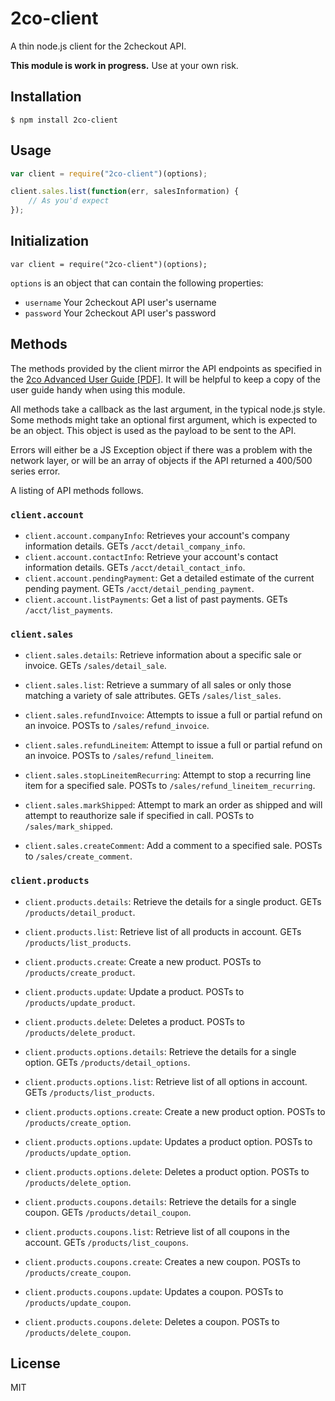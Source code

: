 2co-client
===

A thin node.js client for the 2checkout API.

**This module is work in progress.** Use at your own risk.

## Installation

```
$ npm install 2co-client
```

## Usage

```javascript
var client = require("2co-client")(options);

client.sales.list(function(err, salesInformation) {
	// As you'd expect	
});
```

## Initialization

```
var client = require("2co-client")(options);
```

`options` is an object that can contain the following properties:
* `username` Your 2checkout API user's username
* `password` Your 2checkout API user's password

## Methods

The methods provided by the client mirror the API endpoints as specified in the [2co Advanced User Guide [PDF]](https://www.2checkout.com/documentation/Advanced_User_Guide.pdf). It will be helpful to keep a copy of the user guide handy when using this module.

All methods take a callback as the last argument, in the typical node.js style. Some methods might take an optional first argument, which is expected to be an object. This object is used as the payload to be sent to the API.

Errors will either be a JS Exception object if there was a problem with the network layer, or will be an array of objects if the API returned a 400/500 series error.

A listing of API methods follows.

### `client.account`

* `client.account.companyInfo`: Retrieves your account's company information details. GETs `/acct/detail_company_info`.
* `client.account.contactInfo`: Retrieve your account's contact information details. GETs `/acct/detail_contact_info`.
* `client.account.pendingPayment`: Get a detailed estimate of the current pending payment. GETs `/acct/detail_pending_payment`.
* `client.account.listPayments`: Get a list of past payments. GETs `/acct/list_payments`.

### `client.sales`

* `client.sales.details`: Retrieve information about a specific sale or invoice. GETs `/sales/detail_sale`.

* `client.sales.list`: Retrieve a summary of all sales or only those matching a variety of sale attributes. GETs `/sales/list_sales`.

* `client.sales.refundInvoice`: Attempts to issue a full or partial refund on an invoice. POSTs to `/sales/refund_invoice`.

* `client.sales.refundLineitem`: Attempt to issue a full or partial refund on an invoice. POSTs to `/sales/refund_lineitem`.

* `client.sales.stopLineitemRecurring`: Attempt to stop a recurring line item for a specified sale. POSTs to `/sales/refund_lineitem_recurring`.

* `client.sales.markShipped`: Attempt to mark an order as shipped and will attempt to reauthorize sale if specified in call. POSTs to `/sales/mark_shipped`.

* `client.sales.createComment`: Add a comment to a specified sale. POSTs to `/sales/create_comment`.

### `client.products`

* `client.products.details`: Retrieve the details for a single product. GETs `/products/detail_product`.

* `client.products.list`: Retrieve list of all products in account. GETs `/products/list_products`.

* `client.products.create`: Create a new product. POSTs to `/products/create_product`.

* `client.products.update`: Update a product. POSTs to `/products/update_product`.

* `client.products.delete`: Deletes a product. POSTs to `/products/delete_product`.

* `client.products.options.details`: Retrieve the details for a single option. GETs `/products/detail_options`.

* `client.products.options.list`: Retrieve list of all options in account. GETs `/products/list_products`.

* `client.products.options.create`: Create a new product option. POSTs to `/products/create_option`.

* `client.products.options.update`: Updates a product option. POSTs to `/products/update_option`.

* `client.products.options.delete`: Deletes a product option. POSTs to `/products/delete_option`.

* `client.products.coupons.details`: Retrieve the details for a single coupon. GETs `/products/detail_coupon`.

* `client.products.coupons.list`: Retrieve list of all coupons in the account. GETs `/products/list_coupons`.

* `client.products.coupons.create`: Creates a new coupon. POSTs to `/products/create_coupon`.

* `client.products.coupons.update`: Updates a coupon. POSTs to `/products/update_coupon`.

* `client.products.coupons.delete`: Deletes a coupon. POSTs to `/products/delete_coupon`.


## License

MIT